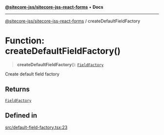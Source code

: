 [**@sitecore-jss/sitecore-jss-react-forms**](../README.md) • **Docs**

***

[@sitecore-jss/sitecore-jss-react-forms](../README.md) / createDefaultFieldFactory

# Function: createDefaultFieldFactory()

> **createDefaultFieldFactory**(): [`FieldFactory`](../classes/FieldFactory.md)

Create default field factory

## Returns

[`FieldFactory`](../classes/FieldFactory.md)

## Defined in

[src/default-field-factory.tsx:23](https://github.com/Sitecore/jss/blob/85fd9b813b01a71614ef7fb536485926ec8242cf/packages/sitecore-jss-react-forms/src/default-field-factory.tsx#L23)
